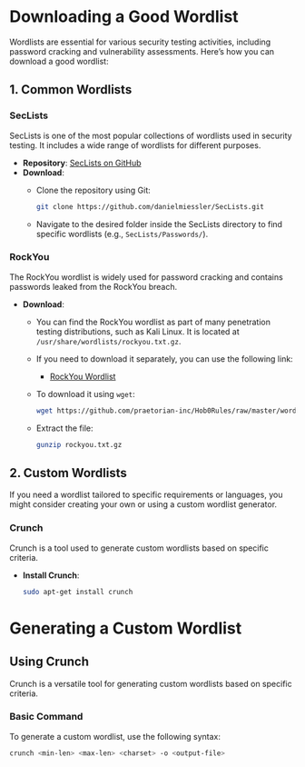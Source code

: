 # Downloading a Good Wordlist

Wordlists are essential for various security testing activities, including password cracking and vulnerability assessments. Here’s how you can download a good wordlist:

## 1. **Common Wordlists**

### **SecLists**

SecLists is one of the most popular collections of wordlists used in security testing. It includes a wide range of wordlists for different purposes.

- **Repository**: [SecLists on GitHub](https://github.com/danielmiessler/SecLists)
- **Download**:
  - Clone the repository using Git:

    ```bash
    git clone https://github.com/danielmiessler/SecLists.git
    ```

  - Navigate to the desired folder inside the SecLists directory to find specific wordlists (e.g., `SecLists/Passwords/`).

### **RockYou**

The RockYou wordlist is widely used for password cracking and contains passwords leaked from the RockYou breach.

- **Download**:
  - You can find the RockYou wordlist as part of many penetration testing distributions, such as Kali Linux. It is located at `/usr/share/wordlists/rockyou.txt.gz`.

  - If you need to download it separately, you can use the following link:

    - [RockYou Wordlist](https://github.com/praetorian-inc/Hob0Rules/blob/master/wordlists/rockyou.txt.gz)

  - To download it using `wget`:

    ```bash
    wget https://github.com/praetorian-inc/Hob0Rules/raw/master/wordlists/rockyou.txt.gz
    ```

  - Extract the file:

    ```bash
    gunzip rockyou.txt.gz
    ```

## 2. **Custom Wordlists**

If you need a wordlist tailored to specific requirements or languages, you might consider creating your own or using a custom wordlist generator.

### **Crunch**

Crunch is a tool used to generate custom wordlists based on specific criteria.

- **Install Crunch**:

  ```bash
  sudo apt-get install crunch
  ```

# Generating a Custom Wordlist

## Using Crunch

Crunch is a versatile tool for generating custom wordlists based on specific criteria.

### Basic Command

To generate a custom wordlist, use the following syntax:

```bash
crunch <min-len> <max-len> <charset> -o <output-file>
```
